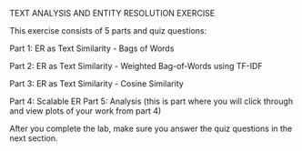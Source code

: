 TEXT ANALYSIS AND ENTITY RESOLUTION EXERCISE

This exercise consists of 5 parts and quiz questions:

Part 1: ER as Text Similarity - Bags of Words

Part 2: ER as Text Similarity - Weighted Bag-of-Words using TF-IDF

Part 3: ER as Text Similarity - Cosine Similarity

Part 4: Scalable ER
Part 5: Analysis (this is part where you will click through and view plots of your work from part 4)

After you complete the lab, make sure you answer the quiz questions in the next section.